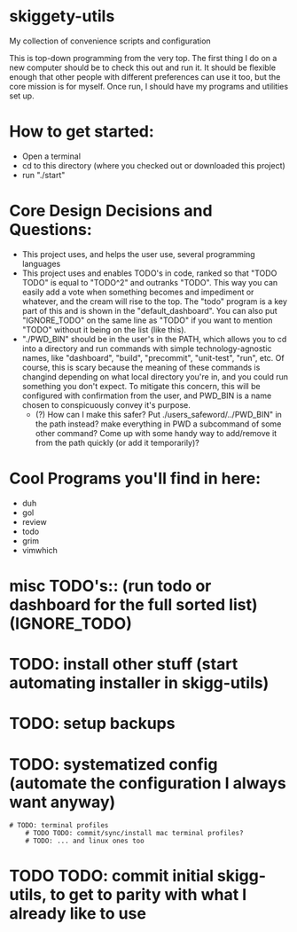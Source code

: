 # skiggety-utils

My collection of convenience scripts and configuration

This is top-down programming from the very top. The first thing I do on a new computer should be to check this out and run it. It should be flexible enough that other people with different preferences can use it too, but the core mission is for myself. Once run, I should have my programs and utilities set up.

How to get started:
===================

- Open a terminal
- cd to this directory (where you checked out or downloaded this project)
- run "./start"

Core Design Decisions and Questions:
======================

  - This project uses, and helps the user use, several programming languages
  - This project uses and enables TODO's in code, ranked so that "TODO TODO" is equal to "TODO^2" and outranks "TODO". This way you can easily add a vote when something becomes and impediment or whatever, and the cream will rise to the top. The "todo" program is a key part of this and is shown in the "default_dashboard". You can also put "IGNORE_TODO" on the same line as "TODO" if you want to mention "TODO" without it being on the list (like this).
  - "./PWD_BIN" should be in the user's in the PATH, which allows you to cd into a directory and run commands with simple technology-agnostic names, like "dashboard", "build", "precommit", "unit-test", "run", etc. Of course, this is scary because the meaning of these commands is changind depending on what local directory you're in, and you could run something you don't expect. To mitigate this concern, this will be configured with confirmation from the user, and PWD_BIN is a name chosen to conspicuously convey it's purpose.
    - (?) How can I make this safer? Put ./users_safeword/../PWD_BIN" in the path instead? make everything in PWD a subcommand of some other command? Come up with some handy way to add/remove it from the path quickly (or add it temporarily)?

Cool Programs you'll find in here:
==================================

- duh
- gol
- review
- todo
- grim
- vimwhich

misc TODO's:: (run  todo or dashboard for the full sorted list) (IGNORE_TODO)
===============================================================

# TODO: install other stuff (start automating installer in skigg-utils)
  # TODO: setup backups
# TODO: systematized config (automate the configuration I always want anyway)
    # TODO: terminal profiles
        # TODO TODO: commit/sync/install mac terminal profiles?
        # TODO: ... and linux ones too
# TODO TODO: commit initial skigg-utils, to get to parity with what I already like to use


